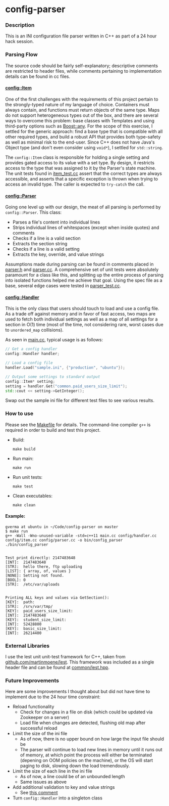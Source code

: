 # config-parser

### Description

This is an INI configuration file parser written in C++ as part of a 24 hour hack session.

### Parsing Flow

The source code should be fairly self-explanatory; descriptive comments are restricted to header files, while comments pertaining to implementation details can be found in cc files.

#### [config::Item](config/item.h)

One of the first challenges with the requirements of this project pertain to the strongly-typed nature of my language of choice. Containers must always contain, and functions must return objects of the same type. Maps do not support heterogeneous types out of the box, and there are several ways to overcome this problem: base classes with Templates<T> and using third-party options such as [Boost::any](http://www.boost.org/doc/libs/1_58_0/doc/html/any.html). For the scope of this exercise, I settled for the generic approach: find a base type that is compatible with all other required types, and build a robust API that provides both type-safety as well as minimal risk to the end-user. Since C++ does not have Java's Object type (and don't even consider using `void*`), I settled for `std::string`.

The `config::Item` class is responsible for holding a single setting and provides gated access to its value with a set type. By design, it restricts access to the type that was assigned to it by the Parser's state machine. The unit tests found in [item_test.cc](config/item_test.cc) assert that the correct types are always accessible, and asserts that a specific exception is thrown when trying to access an invalid type. The caller is expected to `try-catch` the call.

#### [config::Parser](config/parser.h)

Going one level up with our design, the meat of all parsing is performed by `config::Parser`. This class:

* Parses a file's content into individual lines
* Strips individual lines of whitespaces (except when inside quotes) and comments
* Checks if a line is a valid section
* Extracts the section string
* Checks if a line is a valid setting
* Extracts the key, override, and value strings

Assumptions made during parsing can be found in comments placed in [parser.h](config/parser.h) and [parser.cc](config/parser.cc). A comprehensive set of unit tests were absolutely paramount for a class like this, and splitting up the entire process of parsing into isolated functions helped me achieve that goal. Using the spec file as a base, several edge cases were tested in [parser_test.cc](config/parser_test.cc).

#### [config::Handler](config/handler.h)

This is the only class that users should touch to load and use a config file. As a trade off against memory and in favor of fast access, two maps are used to fetch both individual settings as well as a map of all settings for a section in O(1) time (most of the time, not considering rare, worst cases due to `unordered_map` collisions).

As seen in [main.cc](main.cc), typical usage is as follows:

```c++
// Get a config handler
config::Handler handler;

// Load a config file
handler.Load("sample.ini", {"production", "ubuntu"});

// Output some settings to standard output
config::Item* setting;
setting = handler.Get("common.paid_users_size_limit");
std::cout << setting->GetInteger();
```

Swap out the sample ini file for different test files to see various results.

### How to use

Please see the [Makefile](Makefile) for details. The command-line compiler `g++` is required in order to build and test this project.

* Build:

  `make build`

* Run main:

  `make run`

* Run unit tests:

  `make test`

* Clean executables:

  `make clean`
  
#### Example:

```text
gverma at ubuntu in ~/Code/config-parser on master
$ make run
g++ -Wall -Wno-unused-variable -std=c++11 main.cc config/handler.cc config/item.cc config/parser.cc -o bin/config_parser
./bin/config_parser


Test print directly: 2147483648
[INT]:	2147483648
[STR]:	hello there, ftp uploading
[LIST]:	{ array, of, values }
[NONE]:	Setting not found.
[BOOL]:	0
[STR]:	/etc/var/uploads


Printing ALL keys and values via GetSection():
[KEY]:	path:
[STR]:	/srv/var/tmp/
[KEY]:	paid_users_size_limit:
[INT]:	2147483648
[KEY]:	student_size_limit:
[INT]:	52428800
[KEY]:	basic_size_limit:
[INT]:	26214400

```

### External Libraries

I use the lest unit unit-test framework for C++, taken from [github.com/martinmoene/lest](https://github.com/martinmoene/lest). This framework was included as a single header file and can be found at [common/lest.hpp](common/lest.hpp).

### Future Improvements

Here are some improvements I thought about but did not have time to implement due to the 24 hour time constraint:

* Reload functionality
  - Check for changes in a file on disk (which could be updated via Zookeeper on a server)
  - Load file when changes are detected, flushing old map after successful reload
* Limit the size of the ini file
  - As of now, there is no upper bound on how large the input file should be
  - The parser will continue to load new lines in memory until it runs out of memory, at which point the process will either be terminated (depening on OOM policies on the machine), or the OS will start paging to disk, slowing down the load tremendously.
* Limit the size of each line in the ini file
  - As of now, a line could be of an unbounded length
  - Same issues as above
* Add additional validation to key and value strings
  - See [this comment](config/parser.cc#L164)
* Turn `config::Handler` into a singleton class
